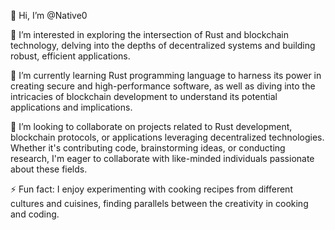 👋 Hi, I’m @Native0

👀 I’m interested in exploring the intersection of Rust and blockchain technology, delving into the depths of decentralized systems and building robust, efficient applications.

🌱 I’m currently learning Rust programming language to harness its power in creating secure and high-performance software, as well as diving into the intricacies of blockchain development to understand its potential applications and implications.

💞️ I’m looking to collaborate on projects related to Rust development, blockchain protocols, or applications leveraging decentralized technologies. Whether it's contributing code, brainstorming ideas, or conducting research, I'm eager to collaborate with like-minded individuals passionate about these fields.

⚡ Fun fact: I enjoy experimenting with cooking recipes from different cultures and cuisines, finding parallels between the creativity in cooking and coding.


<!---
NativeZero/NativeZero is a ✨ special ✨ repository because its `README.md` (this file) appears on your GitHub profile.
You can click the Preview link to take a look at your changes.
--->

